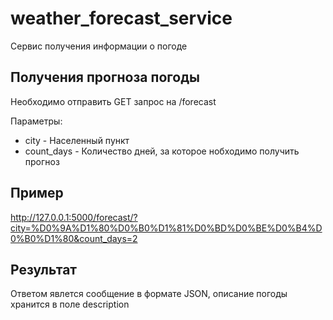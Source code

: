 # weather_forecast_service
Сервис получения информации о погоде


## Получения прогноза погоды 
Необходимо отправить GET запрос на /forecast

Параметры:
* city - Населенный пункт
* count_days - Количество дней, за которое нобходимо получить прогноз

## Пример
http://127.0.0.1:5000/forecast/?city=%D0%9A%D1%80%D0%B0%D1%81%D0%BD%D0%BE%D0%B4%D0%B0%D1%80&count_days=2

## Результат
Ответом явлется сообщение в формате JSON, описание погоды хранится в поле description